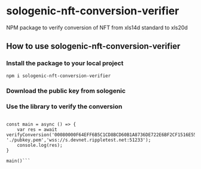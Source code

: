 # sologenic-nft-conversion-verifier
NPM package to verify conversion of NFT from xls14d standard to xls20d

## How to use sologenic-nft-conversion-verifier

### Install the package to your local project

`npm i sologenic-nft-conversion-verifier`

### Download the public key from sologenic

### Use the library to verify the conversion

```const { verifyConversion } = require('sologenic-nft-conversion-verifier');

const main = async () => {
    var res = await verifyConversion('00080000F64EFF6B5C1CD8BCD60B1A8736DE722E6BF2CF1516E55FA300000001', './pubkey.pem','wss://s.devnet.rippletest.net:51233');
    console.log(res);
}

main()```
